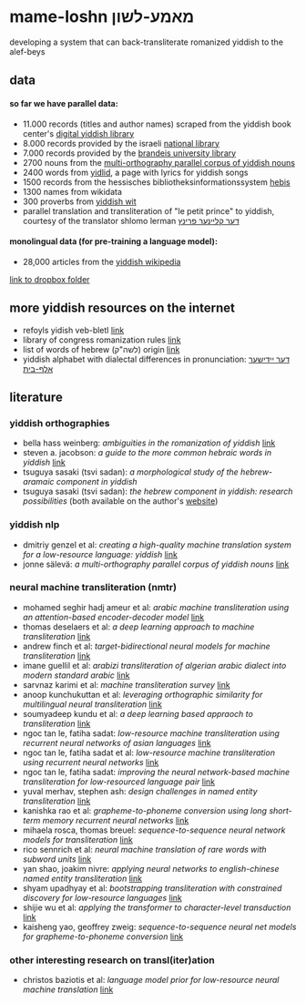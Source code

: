 # mame-loshn מאמע-לשון

developing a system that can back-transliterate romanized yiddish to the alef-beys

## data

#### so far we have parallel data:

- 11.000 records (titles and author names) scraped from the yiddish book center's [digital yiddish library](https://www.yiddishbookcenter.org/collections/digital-yiddish-library)
- 8.000 records provided by the israeli [national library](https://www.nli.org.il)
- 7.000 records provided by the [brandeis university library](https://www.brandeis.edu/library/)
- 2700 nouns from the [multi-orthography parallel corpus of yiddish nouns](https://codeberg.org/jonne/yiddish-lrec-2020)
- 2400 words from [yidlid](http://yidlid.org/), a page with lyrics for yiddish songs
- 1500 records from the hessisches bibliotheksinformationssystem [hebis](https://www.hebis.de/)
- 1300 names from wikidata
- 300 proverbs from [yiddish wit](https://www.yiddishwit.com/List.html)
- parallel translation and transliteration of "le petit prince" to yiddish, courtesy of the translator shlomo lerman [דער קליינער פרינץ](http://www.petit-prince.at/pp-jidd.htm)

#### monolingual data (for pre-training a language model):

- 28,000 articles from the [yiddish wikipedia](https://yi.wikipedia.org/wiki/%D7%94%D7%95%D7%99%D7%A4%D7%98_%D7%96%D7%99%D7%99%D7%98)

[link to dropbox folder](https://www.dropbox.com/home/%D7%9E%D7%90%D7%9E%D7%A2-%D7%9C%D7%A9%D7%95%D7%9F)

## more yiddish resources on the internet

- refoyls yidish veb-bletl [link](https://www.cs.uky.edu/~raphael/yiddish.html)
- library of congress romanization rules [link](https://www.loc.gov/catdir/cpso/romanization/hebrew.pdf)
- list of words of hebrew (לשה"ק) origin [link](https://yi.wikipedia.org/wiki/%D7%9C%D7%99%D7%A1%D7%98%D7%A2_%D7%A4%D7%95%D7%9F_%D7%9C%D7%A9%D7%95%D7%9F-%D7%A7%D7%95%D7%93%D7%A9_%D7%95%D7%95%D7%A2%D7%A8%D7%98%D7%A2%D7%A8_%D7%90%D7%99%D7%9F_%D7%99%D7%99%D7%93%D7%99%D7%A9)
- yiddish alphabet with dialectal differences in pronunciation: [דער יידישער אלף-בית](https://tildeweb.au.dk/au132769/alefbeys.htm)

## literature

### yiddish orthographies

- bella hass weinberg: *ambiguities in the romanization of yiddish* [link](https://ajlpublishing.org/index.php/jl/article/download/163/153/)
- steven a. jacobson: *a guide to the more common hebraic words in yiddish* [link](https://www.yiddishbookcenter.org/collections/yiddish-books/spb-nybc203464/jacobson-steven-a-a-guide-to-the-more-common-hebraic-words-in-yiddish)
- tsuguya sasaki (tsvi sadan): *a morphological study of the hebrew-aramaic component in yiddish*
- tsuguya sasaki (tsvi sadan): *the hebrew component in yiddish: research possibilities* (both available on the author's [website](https://sites.google.com/view/tsvisadan/research/publications))

### yiddish nlp

- dmitriy genzel et al: *creating a high-quality machine translation system for a low-resource language: yiddish* [link](https://research.google/pubs/pub35627/)
- jonne sälevä: *a multi-orthography parallel corpus of yiddish nouns* [link](https://www.aclweb.org/anthology/2020.lrec-1.119/) 

### neural machine transliteration (nmtr)

- mohamed seghir hadj ameur et al: *arabic machine transliteration using an attention-based encoder-decoder model* [link](https://www.researchgate.net/publication/320972105_Arabic_Machine_Transliteration_using_an_Attention-based_Encoder-decoder_Model)
- thomas deselaers et al: *a deep learning approach to machine transliteration* [link](https://dl.acm.org/doi/10.5555/1626431.1626476)
- andrew finch et al: *target-bidirectional neural models for machine transliteration* [link](https://www.aclweb.org/anthology/W16-2711/)
- imane guellil et al: *arabizi transliteration of algerian arabic dialect into modern standard arabic* [link](https://www.researchgate.net/publication/318755390_Arabizi_transliteration_of_Algerian_Arabic_dialect_into_Modern_Standard_Arabic)
- sarvnaz karimi et al: *machine transliteration survey* [link](https://dl.acm.org/doi/10.1145/1922649.1922654) 
- anoop kunchukuttan et al: *leveraging orthographic similarity for multilingual neural transliteration* [link](https://transacl.org/ojs/index.php/tacl/article/view/1248)
- soumyadeep kundu et al: *a deep learning based appraoch to transliteration* [link](https://www.aclweb.org/anthology/W18-2411/)
- ngoc tan le, fatiha sadat: *low-resource machine transliteration using recurrent neural networks of asian languages* [link](https://www.aclweb.org/anthology/W18-2414/)
- ngoc tan le, fatiha sadat et al: *low-resource machine transliteration using recurrent neural networks* [link](https://dl.acm.org/doi/abs/10.1145/3265752)
- ngoc tan le, fatiha sadat: *improving the neural network-based machine transliteration for low-resourced language pair* [link](https://www.aclweb.org/anthology/Y18-1038/)
- yuval merhav, stephen ash: *design challenges in named entity transliteration* [link](https://www.aclweb.org/anthology/C18-1053/)
- kanishka rao et al: *grapheme-to-phoneme conversion using long short-term memory recurrent neural networks* [link](https://ieeexplore.ieee.org/document/7178767)
- mihaela rosca, thomas breuel: *sequence-to-sequence neural network models for transliteration* [link](https://arxiv.org/abs/1610.09565)
- rico sennrich et al: *neural machine translation of rare words with subword units* [link](https://www.aclweb.org/anthology/P16-1162/)
- yan shao, joakim nivre: *applying neural networks to english-chinese named entity transliteration* [link](https://www.aclweb.org/anthology/W16-2710.pdf)
- shyam upadhyay et al: *bootstrapping transliteration with constrained discovery for low-resource languages* [link](https://www.aclweb.org/anthology/D18-1046/)
- shijie wu et al: *applying the transformer to character-level transduction* [link](https://arxiv.org/abs/2005.10213)
- kaisheng yao, geoffrey zweig: *sequence-to-sequence neural net models for grapheme-to-phoneme conversion* [link](https://arxiv.org/abs/1506.00196)

### other interesting research on transl(iter)ation

- christos baziotis et al: *language model prior for low-resource neural machine translation* [link](https://arxiv.org/abs/2004.14928)
